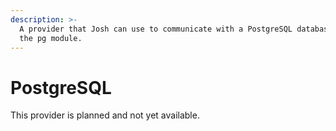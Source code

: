 ```yaml
---
description: >-
  A provider that Josh can use to communicate with a PostgreSQL database using
  the pg module.
---
```


# PostgreSQL

This provider is planned and not yet available.
